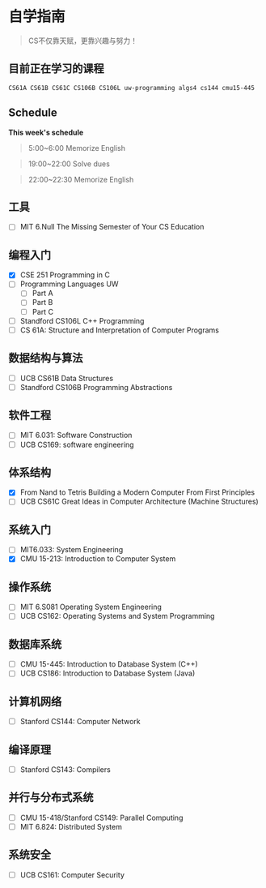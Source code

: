 # 自学指南

> CS不仅靠天赋，更靠兴趣与努力！

## 目前正在学习的课程
``CS61A CS61B CS61C CS106B CS106L uw-programming algs4 cs144 cmu15-445``


## Schedule

**This week's schedule**

> 5:00~6:00  Memorize English

> 19:00~22:00 Solve dues

> 22:00~22:30 Memorize English

## 工具
- [ ] MIT 6.Null The Missing Semester of Your CS Education


## 编程入门
- [x] CSE 251 Programming in C
- [ ] Programming Languages UW 
  - [ ] Part A
  - [ ] Part B
  - [ ] Part C
- [ ] Standford CS106L C++ Programming
- [ ] CS 61A: Structure and Interpretation of Computer Programs

## 数据结构与算法
- [ ] UCB CS61B Data Structures
- [ ] Standford CS106B Programming Abstractions

## 软件工程
- [ ] MIT 6.031: Software Construction
- [ ] UCB CS169: software engineering

## 体系结构
- [x] From Nand to Tetris Building a Modern Computer From First Principles
- [ ] UCB CS61C Great Ideas in Computer Architecture (Machine Structures)

## 系统入门
- [ ] MIT6.033: System Engineering
- [x] CMU 15-213: Introduction to Computer System

## 操作系统
- [ ] MIT 6.S081 Operating System Engineering 
- [ ] UCB CS162: Operating Systems and System Programming

## 数据库系统
- [ ] CMU 15-445: Introduction to Database System (C++)
- [ ] UCB CS186: Introduction to Database System (Java)

## 计算机网络
- [ ] Stanford CS144: Computer Network

## 编译原理
- [ ] Stanford CS143: Compilers

## 并行与分布式系统
- [ ] CMU 15-418/Stanford CS149: Parallel Computing
- [ ] MIT 6.824: Distributed System

## 系统安全
- [ ] UCB CS161: Computer Security